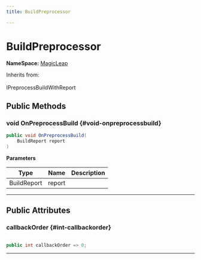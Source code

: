 ```yaml
---
title: BuildPreprocessor

---
```


# BuildPreprocessor



**NameSpace:** 
[MagicLeap](/unity-api/api/MagicLeap/MagicLeap.md) 





Inherits from: <br></br>IPreprocessBuildWithReport




## Public Methods

### void OnPreprocessBuild {#void-onpreprocessbuild}

```csharp
public void OnPreprocessBuild(
    BuildReport report
)
```


**Parameters**

| Type | Name  | Description  | 
|--|--|--|
| BuildReport |report||






-----------

## Public Attributes

### callbackOrder {#int-callbackorder}

```csharp

public int callbackOrder => 0;

```






-----------

